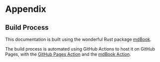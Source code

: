 # Appendix

## Build Process

This documentation is built using the wonderful Rust package [mdBook](https://github.com/rust-lang/mdBook).

The build process is automated using GitHub Actions to host it on GitHub Pages, with the [GitHub Pages Action](https://github.com/marketplace/actions/github-pages-action) and the [mdBook Action](https://github.com/marketplace/actions/mdbook-action).